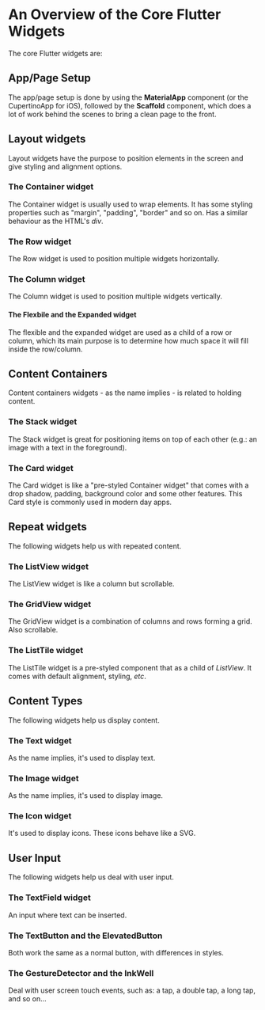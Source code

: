 # An Overview of the Core Flutter Widgets
The core Flutter widgets are:

## App/Page Setup
The app/page setup is done by using the **MaterialApp** component (or the CupertinoApp for iOS), followed by the **Scaffold** component, which does a lot of work behind the scenes to bring a clean page to the front.

## Layout widgets
Layout widgets have the purpose to position elements in the screen and give styling and alignment options.

### The **Container** widget
The Container widget is usually used to wrap elements. It has some styling properties such as "margin", "padding", "border" and so on. Has a similar behaviour as the HTML's *div*.

### The **Row** widget
The Row widget is used to position multiple widgets horizontally.

### The **Column** widget
The Column widget is used to position multiple widgets vertically.

#### The **Flexbile** and the **Expanded** widget
The flexible and the expanded widget are used as a child of a row or column, which its main purpose is to determine how much space it will fill inside the row/column.

## Content Containers
Content containers widgets - as the name implies - is related to holding content.

### The **Stack** widget
The Stack widget is great for positioning items on top of each other (e.g.: an image with a text in the foreground).

### The **Card** widget
The Card widget is like a "pre-styled Container widget" that comes with a drop shadow, padding, background color and some other features. This Card style is commonly used in modern day apps.

## Repeat widgets
The following widgets help us with repeated content.

### The **ListView** widget
The ListView widget is like a column but scrollable.

### The **GridView** widget
The GridView widget is a combination of columns and rows forming a grid. Also scrollable.

### The **ListTile** widget
The ListTile widget is a pre-styled component that as a child of *ListView*. It comes with default alignment, styling, *etc*.

## Content Types
The following widgets help us display content.

### The **Text** widget
As the name implies, it's used to display text.

### The **Image** widget
As the name implies, it's used to display image.

### The **Icon** widget
It's used to display icons. These icons behave like a SVG.

## User Input
The following widgets help us deal with user input.

### The **TextField** widget
An input where text can be inserted.

### The **TextButton** and the **ElevatedButton**
Both work the same as a normal button, with differences in styles.

### The **GestureDetector** and the **InkWell**
Deal with user screen touch events, such as: a tap, a double tap, a long tap, and so on...